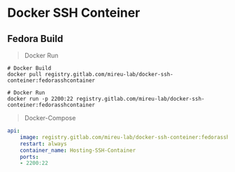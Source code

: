 # Docker SSH Conteiner




## Fedora Build

> Docker Run
```
# Docker Build
docker pull registry.gitlab.com/mireu-lab/docker-ssh-conteiner:fedorasshcontainer

# Docker Run
docker run -p 2200:22 registry.gitlab.com/mireu-lab/docker-ssh-conteiner:fedorasshcontainer
```


> Docker-Compose
```yml
api:
    image: registry.gitlab.com/mireu-lab/docker-ssh-conteiner:fedorasshcontainer
    restart: always
    container_name: Hosting-SSH-Container
    ports:
    - 2200:22
```